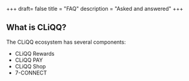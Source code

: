 +++
draft= false
title = "FAQ"
description = "Asked and answered"
+++

## What is CLiQQ?

The CLiQQ ecosystem has several components:

* CLiQQ Rewards
* CLiQQ PAY
* CLiQQ Shop
* 7-CONNECT